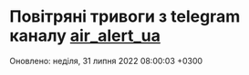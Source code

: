 # Повітряні тривоги з telegram каналу [air_alert_ua](https://t.me/air_alert_ua)

Оновлено:
неділя, 31 липня 2022 08:00:03 +0300
